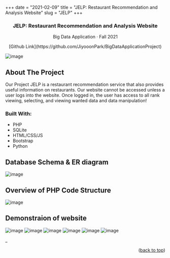 +++
date = "2021-02-09"
title = "JELP: Restaurant Recommendation and Analysis Website"
slug = "JELP"
+++
<!--https://github.com/othneildrew/Best-README-Template-->
<a name="readme-top"></a>

<div align="center">
  <h3 align="center">JELP: Restaurant Recommendation and Analysis Website</h3>
  <p align="center">
    Big Data Application · Fall 2021
  </p>
  <p>[Github Link](https://github.com/JiyooonPark/BigDataApplicationProject)</p>
</div>

![image](/img/review_main.png)
<!-- ABOUT THE PROJECT -->
## About The Project

Our Project JELP is a restaurant recommendation
service that also provides useful information on
restaurants. Our website cannot be accessed unless a
user logs into the website. Once logged in, the user has
access to all rank viewing, selecting, and viewing
wanted data and data manipulation!

### Built With: 
* PHP
* SQLite
* HTML/CSS/JS
* Bootstrap
* Python


## Database Schema & ER diagram 
![image](/img/review_9.png)
## Overview of PHP Code Structure
![image](/img/review_8.png)

<!-- Results  -->
## Demonstraion of website 
![image](/img/review_1.png)
![image](/img/review_2.png)
![image](/img/review_3.png)
![image](/img/review_4.png)
![image](/img/review_5.png)
![image](/img/review_6.png)

_
<p align="right">(<a href="#readme-top">back to top</a>)</p>